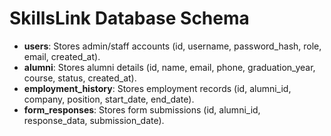 # SkillsLink Database Schema
- **users**: Stores admin/staff accounts (id, username, password_hash, role, email, created_at).
- **alumni**: Stores alumni details (id, name, email, phone, graduation_year, course, status, created_at).
- **employment_history**: Stores employment records (id, alumni_id, company, position, start_date, end_date).
- **form_responses**: Stores form submissions (id, alumni_id, response_data, submission_date).